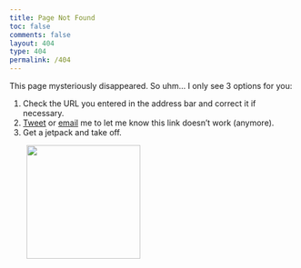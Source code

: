 ```yaml
---
title: Page Not Found
toc: false
comments: false
layout: 404
type: 404
permalink: /404
---
```


This page mysteriously disappeared. So uhm… I only see 3 options for you:

1. Check the URL you entered in the address bar and correct it if necessary.
2. [Tweet](https://twitter.com/intent/user?screen_name=pbtrung) or [email](mailto:me@trungbpham.com) me to let me know this link doesn’t work (anymore).
3. Get a jetpack and take off.

<img src="/images/404.png" style="width: 200px; padding-left: 30px;"/>